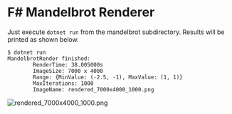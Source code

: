 # F# Mandelbrot Renderer 

Just execute `dotnet run` from the mandelbrot subdirectory.  Results will be printed as shown below.

```
$ dotnet run
MandelbrotRender finished:
        RenderTime: 38.005000s
        ImageSize: 7000 x 4000
        Range: {MinValue: (-2.5, -1), MaxValue: (1, 1)}
        MaxIterations: 1000
        ImageName: rendered_7000x4000_1000.png
```

![rendered_7000x4000_1000.png](mandelbrot/rendered_7000x4000_1000.png)
